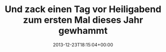 ---
retweeted: false
source: <a href="http://www.myplume.com/" rel="nofollow">Plume for Android</a>
entities:
  hashtags: []
  symbols: []
  user_mentions:
  - name: Florian Gilcher (@skade@hachyderm.io)
    screen_name: Argorak
    indices:
    - '103'
    - '111'
    id_str: '27227212'
    id: '27227212'
  urls: []
display_text_range:
- '0'
- '112'
favorite_count: '2'
id_str: '415183793944010753'
truncated: false
retweet_count: '0'
id: '415183793944010753'
created_at: Mon Dec 23 18:15:04 +0000 2013
favorited: false
full_text: Und *zack* einen Tag vor Heiligabend zum ersten Mal dieses Jahr gewhammt
  worden. Auch noch vom BR. /cc [@Argorak](https://twitter.com/Argorak) 
lang: de
tags:
- pesos/twitter
date: '2013-12-23T18:15:04+00:00'
src: https://twitter.com/bascht/status/415183793944010753
original_url: https://twitter.com/bascht/status/415183793944010753
type: twitter_tweet
text: Und *zack* einen Tag vor Heiligabend zum ersten Mal dieses Jahr gewhammt worden.
  Auch noch vom BR. /cc [@Argorak](https://twitter.com/Argorak) 
title: 'Und zack einen Tag vor Heiligabend zum ersten Mal dieses Jahr gewhammt '

---